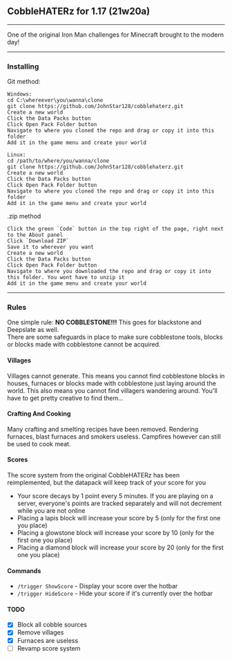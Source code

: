 ## CobbleHATERz for 1.17 (21w20a)
---
One of the original Iron Man challenges for Minecraft brought to the modern day!

---
### Installing

Git method:
```
Windows:
cd C:\whereever\you\wanna\clone
git clone https://github.com/JohnStar128/cobblehaterz.git
Create a new world
Click the Data Packs button
Click Open Pack Folder button
Navigate to where you cloned the repo and drag or copy it into this folder
Add it in the game menu and create your world

Linux:
cd /path/to/where/you/wanna/clone
git clone https://github.com/JohnStar128/cobblehaterz.git
Create a new world
Click the Data Packs button
Click Open Pack Folder button
Navigate to where you cloned the repo and drag or copy it into this folder
Add it in the game menu and create your world
```
.zip method
```
Click the green `Code` button in the top right of the page, right next to the About panel
Click `Download ZIP`
Save it to wherever you want
Create a new world
Click the Data Packs button
Click Open Pack Folder button
Navigate to where you downloaded the repo and drag or copy it into this folder. You wont have to unzip it
Add it in the game menu and create your world
```

---
### Rules
One simple rule: **NO COBBLESTONE!!!** This goes for blackstone and Deepslate as well.\
There are some safeguards in place to make sure cobblestone tools, blocks or blocks made with cobblestone cannot be acquired.

#### Villages
Villages cannot generate. This means you cannot find cobblestone blocks in houses, furnaces or blocks made with cobblestone just laying around the world. This also means you cannot find villagers wandering around. You'll have to get pretty creative to find them...

#### Crafting And Cooking
Many crafting and smelting recipes have been removed. Rendering furnaces, blast furnaces and smokers useless. Campfires however can still be used to cook meat.

#### Scores
The score system from the original CobbleHATERz has been reimplemented, but the datapack will keep track of your score for you
- Your score decays by 1 point every 5 minutes. If you are playing on a server, everyone's points are tracked separately and will not decrement while you are not online
- Placing a lapis block will increase your score by 5 (only for the first one you place)
- Placing a glowstone block will increase your score by 10 (only for the first one you place)
- Placing a diamond  block will increase your score by 20 (only for the first one you place)


#### Commands
- `/trigger ShowScore` - Display your score over the hotbar
- `/trigger HideScore` - Hide your score if it's currently over the hotbar

#### TODO
- [x] Block all cobble sources
- [x] Remove villages
- [x] Furnaces are useless
- [ ] Revamp score system